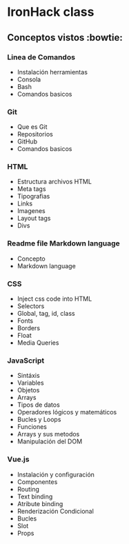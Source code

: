 # IronHack class

## Conceptos vistos :bowtie:

### Linea de Comandos

- Instalación herramientas
- Consola
- Bash
- Comandos basicos

### Git

- Que es Git
- Repositorios
- GitHub
- Comandos basicos

### HTML

- Estructura archivos HTML
- Meta tags
- Tipografias
- Links
- Imagenes
- Layout tags
- Divs

### Readme file Markdown language

- Concepto
- Markdown language

### CSS

- Inject css code into HTML
- Selectors
- Global, tag, id, class
- Fonts
- Borders
- Float
- Media Queries

### JavaScript

- Sintáxis
- Variables
- Objetos
- Arrays
- Tipos de datos
- Operadores lógicos y matemáticos
- Bucles y Loops
- Funciones
- Arrays y sus metodos
- Manipulación del DOM

### Vue.js

- Instalación y configuración
- Componentes
- Routing
- Text binding
- Atribute binding
- Renderización Condicional
- Bucles
- Slot
- Props
